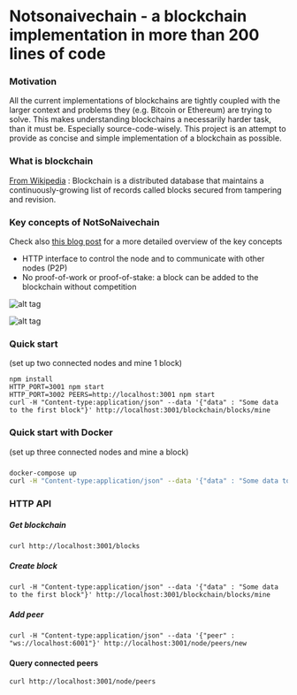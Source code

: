 # Notsonaivechain - a blockchain implementation in more than 200 lines of code

### Motivation
All the current implementations of blockchains are tightly coupled with the larger context and problems they (e.g. Bitcoin or Ethereum) are trying to solve. This makes understanding blockchains a necessarily harder task, than it must be. Especially source-code-wisely. This project is an attempt to provide as concise and simple implementation of a blockchain as possible.

 
### What is blockchain
[From Wikipedia](https://en.wikipedia.org/wiki/Blockchain_(database)) : Blockchain is a distributed database that maintains a continuously-growing list of records called blocks secured from tampering and revision.

### Key concepts of NotSoNaivechain
Check also [this blog post](https://medium.com/@lhartikk/a-blockchain-in-200-lines-of-code-963cc1cc0e54#.dttbm9afr5) for a more detailed overview of the key concepts
* HTTP interface to control the node and to communicate with other nodes (P2P)
* No proof-of-work or proof-of-stake: a block can be added to the blockchain without competition

![alt tag](img/naivechain_blockchain.png)

![alt tag](img/naivechain_components.png)

### Quick start
(set up two connected nodes and mine 1 block)
```
npm install
HTTP_PORT=3001 npm start
HTTP_PORT=3002 PEERS=http://localhost:3001 npm start
curl -H "Content-type:application/json" --data '{"data" : "Some data to the first block"}' http://localhost:3001/blockchain/blocks/mine
```

### Quick start with Docker
(set up three connected nodes and mine a block)
###
```sh
docker-compose up
curl -H "Content-type:application/json" --data '{"data" : "Some data to the first block"}' http://localhost:3001/blockchain/blocks/mine
```

### HTTP API
##### Get blockchain
```
curl http://localhost:3001/blocks
```
##### Create block
```
curl -H "Content-type:application/json" --data '{"data" : "Some data to the first block"}' http://localhost:3001/blockchain/blocks/mine
``` 
##### Add peer
```
curl -H "Content-type:application/json" --data '{"peer" : "ws://localhost:6001"}' http://localhost:3001/node/peers/new
```
#### Query connected peers
```
curl http://localhost:3001/node/peers
```
